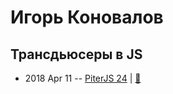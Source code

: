 # Игорь Коновалов

## Трансдьюсеры в JS
- 2018 Apr 11 -- [PiterJS 24](https://www.youtube.com/watch?v=CzY1fBeT0kY)  | [:notebook:](https://github.com/piterjs/piterjs.org/blob/master/events/24/konovalov.html)  

